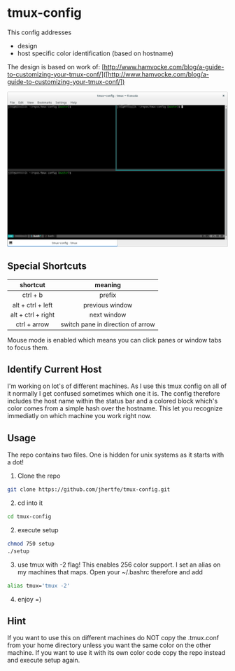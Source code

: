 # tmux-config
This config addresses
- design
- host specific color identification (based on hostname)

The design is based on work of: [http://www.hamvocke.com/blog/a-guide-to-customizing-your-tmux-conf/]([http://www.hamvocke.com/blog/a-guide-to-customizing-your-tmux-conf/])

![example](example.png)


## Special Shortcuts

| shortcut | meaning |
| :------: | :-----: |
| ctrl + b |                      prefix |
| alt + ctrl + left  |    previous window |
| alt + ctrl + right |        next window |
| ctrl + arrow | switch pane in direction of arrow|

Mouse mode is enabled which means you can click panes or window tabs to focus them.

## Identify Current Host
I'm working on lot's of different machines. As I use this tmux config on all of it normally I get confused sometimes which one it is.
The config therefore includes the host name within the status bar and a colored block which's color comes from a simple hash over the hostname.
This let you recognize immediatly on which machine you work right now.

## Usage
The repo contains two files. One is hidden for unix systems as it starts with a dot!
1. Clone the repo
```bash
git clone https://github.com/jhertfe/tmux-config.git
```
2. cd into it
```bash
cd tmux-config
```
2. execute setup
```bash
chmod 750 setup
./setup
```
3. use tmux with -2 flag! This enables 256 color support. I set an alias on my machines that maps. Open your ~/.bashrc therefore and add
```bash
alias tmux='tmux -2'
```
4. enjoy =)

## Hint
If you want to use this on different machines do NOT copy the .tmux.conf from your home directory unless you want the same color on the other machine. If you want to use it with its own color code copy the repo instead and execute setup again.
